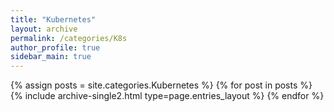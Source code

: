 ```yaml
---
title: "Kubernetes"
layout: archive
permalink: /categories/K8s
author_profile: true
sidebar_main: true
---
```



{% assign posts = site.categories.Kubernetes %}
{% for post in posts %} {% include archive-single2.html type=page.entries_layout %} {% endfor %}